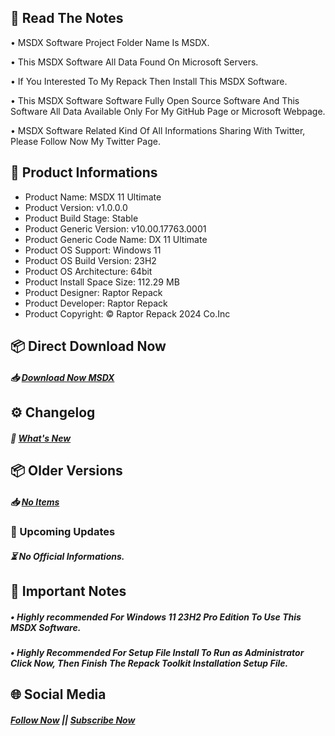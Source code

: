 ## 📝 Read The Notes

• MSDX Software Project Folder Name Is MSDX.

• This MSDX Software All Data Found On Microsoft Servers.

• If You Interested To My Repack Then Install This MSDX Software.

• This MSDX Software Software Fully Open Source Software And This Software All Data Available Only For My GitHub Page or Microsoft Webpage.

• MSDX Software Related Kind Of All Informations Sharing With Twitter, Please Follow Now My Twitter Page.

## 📑 Product Informations

- Product Name: MSDX 11 Ultimate 
- Product Version: v1.0.0.0
- Product Build Stage: Stable
- Product Generic Version: v10.00.17763.0001
- Product Generic Code Name: DX 11 Ultimate
- Product OS Support: Windows 11
- Product OS Build Version: 23H2
- Product OS Architecture: 64bit
- Product Install Space Size: 112.29 MB
- Product Designer: Raptor Repack
- Product Developer: Raptor Repack
- Product Copyright: © Raptor Repack 2024 Co.Inc

## 📦 Direct Download Now

##### 📥 [Download Now MSDX](https://github.com/RaptorRepack/MSDX/releases/download/v1.0.0/MSDX11_Ultimate_v1.0.0.0_x64.exe)

## ⚙️ Changelog

##### 💎 [What's New](https://github.com/RaptorRepack/MSDX/releases/tag/v1.0.0)

## 📦 Older Versions

##### 📥 [No Items](https://GitHub.com/RaptorRepack/MSDX)

### 📢 Upcoming Updates

##### ⏳ No Official Informations.

## 📝 Important Notes

##### • Highly recommended For Windows 11 23H2 Pro Edition To Use This MSDX Software.

##### • Highly Recommended For Setup File Install To Run as Administrator Click Now, Then Finish The Repack Toolkit Installation Setup File.

## 🌐 Social Media
##### [Follow Now](https://twitter.com/raptorrepack) || [Subscribe Now](https://youtube.com/@RaptorRepack)
